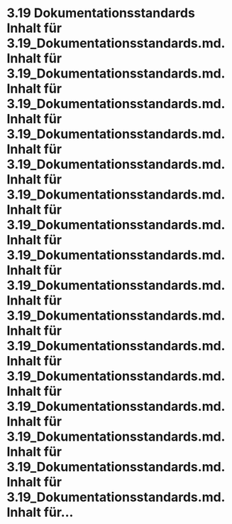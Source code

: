 # 3.19 Dokumentationsstandards Inhalt für 3.19_Dokumentationsstandards.md. Inhalt für 3.19_Dokumentationsstandards.md. Inhalt für 3.19_Dokumentationsstandards.md. Inhalt für 3.19_Dokumentationsstandards.md. Inhalt für 3.19_Dokumentationsstandards.md. Inhalt für 3.19_Dokumentationsstandards.md. Inhalt für 3.19_Dokumentationsstandards.md. Inhalt für 3.19_Dokumentationsstandards.md. Inhalt für 3.19_Dokumentationsstandards.md. Inhalt für 3.19_Dokumentationsstandards.md. Inhalt für 3.19_Dokumentationsstandards.md. Inhalt für 3.19_Dokumentationsstandards.md. Inhalt für 3.19_Dokumentationsstandards.md. Inhalt für 3.19_Dokumentationsstandards.md. Inhalt für 3.19_Dokumentationsstandards.md. Inhalt für 3.19_Dokumentationsstandards.md. Inhalt für...